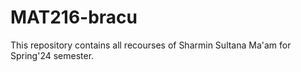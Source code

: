 # MAT216-bracu
This repository contains all recourses of Sharmin Sultana Ma'am for Spring'24 semester.
